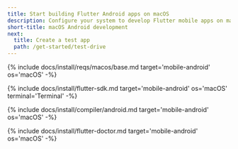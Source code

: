 ```yaml
---
title: Start building Flutter Android apps on macOS
description: Configure your system to develop Flutter mobile apps on macOS and Android.
short-title: macOS Android development
next:
  title: Create a test app
  path: /get-started/test-drive
---
```


{% include docs/install/reqs/macos/base.md target='mobile-android' os='macOS' -%}

{% include docs/install/flutter-sdk.md target='mobile-android' os='macOS' terminal='Terminal' -%}

{% include docs/install/compiler/android.md target='mobile-android' os='macOS' -%}

{% include docs/install/flutter-doctor.md target='mobile-android' os='macOS' -%}
